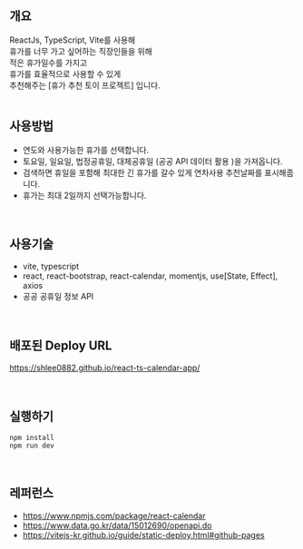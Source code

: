 ## 개요

ReactJs, TypeScript, Vite를 사용해<br>
휴가를 너무 가고 싶어하는 직장인들을 위해<br>
적은 휴가일수를 가지고<br>
휴가를 효율적으로 사용할 수 있게<br> 
추천해주는 [휴가 추천 토이 프로젝트] 입니다.
<br>
<br>

## 사용방법

- 연도와 사용가능한 휴가를 선택합니다.
- 토요일, 일요일, 법정공휴일, 대체공휴일 (공공 API 데이터 활용 )을 가져옵니다. 
- 검색하면 휴일을 포함해 최대한 긴 휴가를 갈수 있게 
  연차사용 추천날짜를 표시해줍니다. 
- 휴가는 최대 2일까지 선택가능합니다.
<br>

## 사용기술

- vite, typescript
- react, react-bootstrap, react-calendar, momentjs, use[State, Effect], axios
- 공공 공휴일 정보 API

<br>

## 배포된 Deploy URL

https://shlee0882.github.io/react-ts-calendar-app/

<br>

## 실행하기
```
npm install
npm run dev
```
<br>

## 레퍼런스

- https://www.npmjs.com/package/react-calendar
- https://www.data.go.kr/data/15012690/openapi.do
- https://vitejs-kr.github.io/guide/static-deploy.html#github-pages
